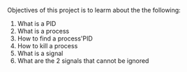 Objectives of this project is to learm about the the following:
1) What is a PID
2) What is a process
3) How to find a process'PID
4) How to kill a process
5) What is a signal
6) What are the 2 signals that cannot be ignored
